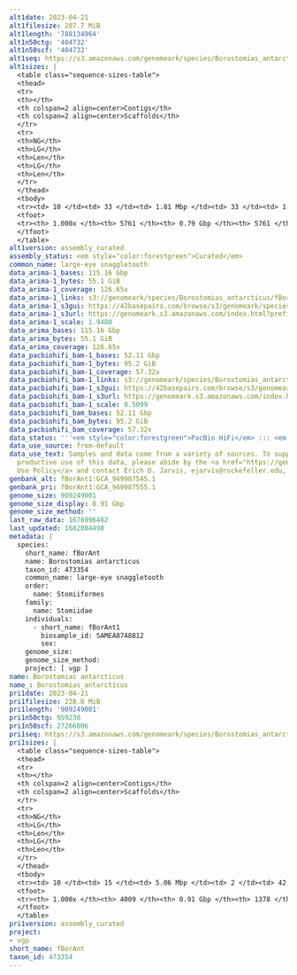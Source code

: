 ```yaml
---
alt1date: 2023-04-21
alt1filesize: 207.7 MiB
alt1length: '788134964'
alt1n50ctg: '404732'
alt1n50scf: '404732'
alt1seq: https://s3.amazonaws.com/genomeark/species/Borostomias_antarcticus/fBorAnt1/assembly_curated/fBorAnt1.alt.cur.20230421.fasta.gz
alt1sizes: |
  <table class="sequence-sizes-table">
  <thead>
  <tr>
  <th></th>
  <th colspan=2 align=center>Contigs</th>
  <th colspan=2 align=center>Scaffolds</th>
  </tr>
  <tr>
  <th>NG</th>
  <th>LG</th>
  <th>Len</th>
  <th>LG</th>
  <th>Len</th>
  </tr>
  </thead>
  <tbody>
  <tr><td> 10 </td><td> 33 </td><td> 1.81 Mbp </td><td> 33 </td><td> 1.81 Mbp </td></tr><tr><td> 20 </td><td> 89 </td><td> 1.17 Mbp </td><td> 89 </td><td> 1.17 Mbp </td></tr><tr><td> 30 </td><td> 173 </td><td> 0.79 Mbp </td><td> 173 </td><td> 0.79 Mbp </td></tr><tr><td> 40 </td><td> 290 </td><td> 0.57 Mbp </td><td> 290 </td><td> 0.57 Mbp </td></tr><tr style="background-color:#cccccc;"><td> 50 </td><td> 455 </td><td> 404.73 Kbp </td><td> 455 </td><td> 404.73 Kbp </td></tr><tr><td> 60 </td><td> 691 </td><td> 279.03 Kbp </td><td> 691 </td><td> 279.03 Kbp </td></tr><tr><td> 70 </td><td> 1043 </td><td> 179.61 Kbp </td><td> 1043 </td><td> 179.61 Kbp </td></tr><tr><td> 80 </td><td> 1625 </td><td> 103.66 Kbp </td><td> 1625 </td><td> 103.66 Kbp </td></tr><tr><td> 90 </td><td> 2749 </td><td> 48.83 Kbp </td><td> 2749 </td><td> 48.83 Kbp </td></tr><tr><td> 100 </td><td> 5761 </td><td> 1.84 Kbp </td><td> 5761 </td><td> 1.84 Kbp </td></tr></tbody>
  <tfoot>
  <tr><th> 1.000x </th><th> 5761 </th><th> 0.79 Gbp </th><th> 5761 </th><th> 0.79 Gbp </th></tr>
  </tfoot>
  </table>
alt1version: assembly_curated
assembly_status: <em style="color:forestgreen">Curated</em>
common_name: large-eye snaggletooth
data_arima-1_bases: 115.16 Gbp
data_arima-1_bytes: 55.1 GiB
data_arima-1_coverage: 126.65x
data_arima-1_links: s3://genomeark/species/Borostomias_antarcticus/fBorAnt1/genomic_data/arima/<br>
data_arima-1_s3gui: https://42basepairs.com/browse/s3/genomeark/species/Borostomias_antarcticus/fBorAnt1/genomic_data/arima/
data_arima-1_s3url: https://genomeark.s3.amazonaws.com/index.html?prefix=species/Borostomias_antarcticus/fBorAnt1/genomic_data/arima/
data_arima-1_scale: 1.9480
data_arima_bases: 115.16 Gbp
data_arima_bytes: 55.1 GiB
data_arima_coverage: 126.65x
data_pacbiohifi_bam-1_bases: 52.11 Gbp
data_pacbiohifi_bam-1_bytes: 95.2 GiB
data_pacbiohifi_bam-1_coverage: 57.32x
data_pacbiohifi_bam-1_links: s3://genomeark/species/Borostomias_antarcticus/fBorAnt1/genomic_data/pacbio_hifi/<br>
data_pacbiohifi_bam-1_s3gui: https://42basepairs.com/browse/s3/genomeark/species/Borostomias_antarcticus/fBorAnt1/genomic_data/pacbio_hifi/
data_pacbiohifi_bam-1_s3url: https://genomeark.s3.amazonaws.com/index.html?prefix=species/Borostomias_antarcticus/fBorAnt1/genomic_data/pacbio_hifi/
data_pacbiohifi_bam-1_scale: 0.5099
data_pacbiohifi_bam_bases: 52.11 Gbp
data_pacbiohifi_bam_bytes: 95.2 GiB
data_pacbiohifi_bam_coverage: 57.32x
data_status: '''<em style="color:forestgreen">PacBio HiFi</em> ::: <em style="color:forestgreen">Arima</em>'''
data_use_source: from-default
data_use_text: Samples and data come from a variety of sources. To support fair and
  productive use of this data, please abide by the <a href="https://genome10k.soe.ucsc.edu/data-use-policies/">Data
  Use Policy</a> and contact Erich D. Jarvis, ejarvis@rockefeller.edu, with any questions.
genbank_alt: fBorAnt1:GCA_949987545.1
genbank_pri: fBorAnt1:GCA_949987555.1
genome_size: 909249001
genome_size_display: 0.91 Gbp
genome_size_method: ''
last_raw_data: 1676996482
last_updated: 1682084498
metadata: |
  species:
    short_name: fBorAnt
    name: Borostomias antarcticus
    taxon_id: 473354
    common_name: large-eye snaggletooth
    order:
      name: Stomiiformes
    family:
      name: Stomiidae
    individuals:
      - short_name: fBorAnt1
        biosample_id: SAMEA8748812
        sex:
    genome_size:
    genome_size_method:
    project: [ vgp ]
name: Borostomias antarcticus
name_: Borostomias_antarcticus
pri1date: 2023-04-21
pri1filesize: 228.0 MiB
pri1length: '909249001'
pri1n50ctg: 959230
pri1n50scf: 27266006
pri1seq: https://s3.amazonaws.com/genomeark/species/Borostomias_antarcticus/fBorAnt1/assembly_curated/fBorAnt1.pri.cur.20230421.fasta.gz
pri1sizes: |
  <table class="sequence-sizes-table">
  <thead>
  <tr>
  <th></th>
  <th colspan=2 align=center>Contigs</th>
  <th colspan=2 align=center>Scaffolds</th>
  </tr>
  <tr>
  <th>NG</th>
  <th>LG</th>
  <th>Len</th>
  <th>LG</th>
  <th>Len</th>
  </tr>
  </thead>
  <tbody>
  <tr><td> 10 </td><td> 15 </td><td> 5.06 Mbp </td><td> 2 </td><td> 42.52 Mbp </td></tr><tr><td> 20 </td><td> 41 </td><td> 2.58 Mbp </td><td> 5 </td><td> 34.92 Mbp </td></tr><tr><td> 30 </td><td> 82 </td><td> 1.90 Mbp </td><td> 7 </td><td> 31.57 Mbp </td></tr><tr><td> 40 </td><td> 139 </td><td> 1.35 Mbp </td><td> 10 </td><td> 28.91 Mbp </td></tr><tr style="background-color:#cccccc;"><td> 50 </td><td> 219 </td><td style="background-color:#ff8888;"> 0.96 Mbp </td><td> 14 </td><td style="background-color:#88ff88;"> 27.27 Mbp </td></tr><tr><td> 60 </td><td> 334 </td><td> 0.67 Mbp </td><td> 17 </td><td> 25.15 Mbp </td></tr><tr><td> 70 </td><td> 507 </td><td> 412.68 Kbp </td><td> 21 </td><td> 21.38 Mbp </td></tr><tr><td> 80 </td><td> 818 </td><td> 216.00 Kbp </td><td> 26 </td><td> 11.61 Mbp </td></tr><tr><td> 90 </td><td> 1443 </td><td> 94.03 Kbp </td><td> 50 </td><td> 1.36 Mbp </td></tr><tr><td> 100 </td><td> 4009 </td><td> 1.00 Kbp </td><td> 1378 </td><td> 1.00 Kbp </td></tr></tbody>
  <tfoot>
  <tr><th> 1.000x </th><th> 4009 </th><th> 0.91 Gbp </th><th> 1378 </th><th> 0.91 Gbp </th></tr>
  </tfoot>
  </table>
pri1version: assembly_curated
project:
- vgp
short_name: fBorAnt
taxon_id: 473354
---
```

